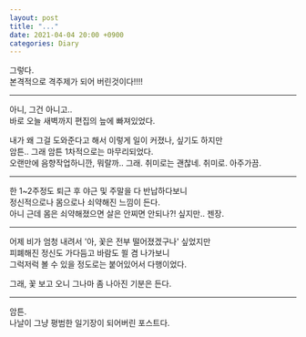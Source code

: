 ```yaml
---
layout: post
title: "..."
date: 2021-04-04 20:00 +0900
categories: Diary
---
```


그렇다.  
본격적으로 격주제가 되어 버린것이다!!!!  

---
아니, 그건 아니고..  
바로 오늘 새벽까지 편집의 늪에 빠져있었다.  
  
내가 왜 그걸 도와준다고 해서 이렇게 일이 커졌나, 싶기도 하지만  
암튼.. 그래 암튼 1차적으로는 마무리되었다.  
오랜만에 음향작업하니깐, 뭐랄까.. 그래. 취미로는 괜찮네. 취미로. 아주가끔.  

---
한 1~2주정도 퇴근 후 야근 및 주말을 다 반납하다보니  
정신적으로나 몸으로나 쇠약해진 느낌이 든다.  
아니 근데 몸은 쇠약해졌으면 살은 안찌면 안되나?! 싶지만.. 젠장.  

---
어제 비가 엄청 내려서 '아, 꽃은 전부 떨어졌겠구나' 싶었지만  
피폐해진 정신도 가다듬고 바람도 쐴 겸 나가보니  
그럭저럭 볼 수 있을 정도로는 붙어있어서 다행이었다.  
  
그래, 꽃 보고 오니 그나마 좀 나아진 기분은 든다.  

---
암튼.  
나날이 그냥 평범한 일기장이 되어버린 포스트다.  
